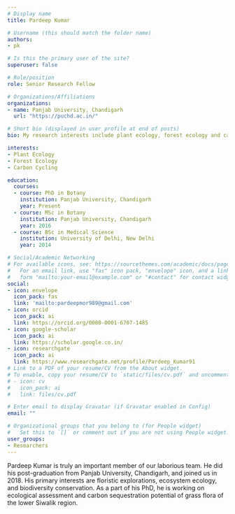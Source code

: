 ```yaml
---
# Display name
title: Pardeep Kumar

# Username (this should match the folder name)
authors:
- pk

# Is this the primary user of the site?
superuser: false

# Role/position
role: Senior Research Fellow

# Organizations/Affiliations
organizations:
- name: Panjab University, Chandigarh
  url: "https://puchd.ac.in/"

# Short bio (displayed in user profile at end of posts)
bio: My research interests include plant ecology, forest ecology and carbon dynamics.

interests:
- Plant Ecology
- Forest Ecology
- Carbon Cycling

education:
  courses:
  - course: PhD in Botany
    institution: Panjab University, Chandigarh
    year: Present
  - course: MSc in Botany
    institution: Panjab University, Chandigarh
    year: 2016
  - course: BSc in Medical Science
    institution: University of Delhi, New Delhi
    year: 2014

# Social/Academic Networking
# For available icons, see: https://sourcethemes.com/academic/docs/page-builder/#icons
#   For an email link, use "fas" icon pack, "envelope" icon, and a link in the
#   form "mailto:your-email@example.com" or "#contact" for contact widget.
social:
- icon: envelope
  icon_pack: fas
  link: 'mailto:pardeepmor989@gmail.com'
- icon: orcid
  icon_pack: ai
  link: https://orcid.org/0000-0001-6707-1485
- icon: google-scholar
  icon_pack: ai
  link: https://scholar.google.co.in/
- icon: researchgate
  icon_pack: ai
  link: https://www.researchgate.net/profile/Pardeep_Kumar91
# Link to a PDF of your resume/CV from the About widget.
# To enable, copy your resume/CV to `static/files/cv.pdf` and uncomment the lines below.
# - icon: cv
#   icon_pack: ai
#   link: files/cv.pdf

# Enter email to display Gravatar (if Gravatar enabled in Config)
email: ""

# Organizational groups that you belong to (for People widget)
#   Set this to `[]` or comment out if you are not using People widget.
user_groups:
- Researchers
---
```


Pardeep Kumar is truly an important member of our laborious team. He did his post-graduation from Panjab University, Chandigarh, and joined us in 2018. His primary interests are floristic explorations, ecosystem ecology, and biodiversity conservation. As a part of his PhD, he is working on ecological assessment and carbon sequestration potential of grass flora of the lower Siwalik region.
